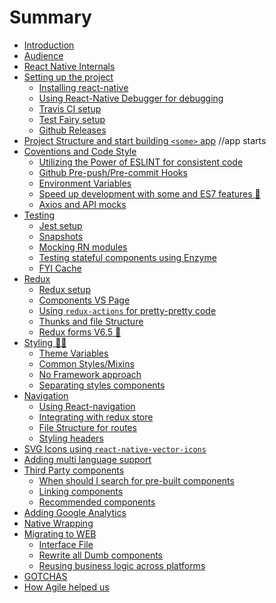 # Summary

* [Introduction](README.md)
* [Audience]()
* [React Native Internals](./3-react-native-internals/react-native-internals.md)
* [Setting up the project]()
  * [Installing react-native]()
  * [Using React-Native Debugger for debugging]()
  * [Travis CI setup]()
  * [Test Fairy setup]()
  * [Github Releases]()
* [Project Structure and start building ```<some>``` app]() //app starts
* [Coventions and Code Style]()
  * [Utilizing the Power of ESLINT for consistent code](./6-conventions-and-code-style/eslint.md)
  * [Github Pre-push/Pre-commit Hooks](./6-conventions-and-code-style/git-pre-hooks.md)
  * [Environment Variables](./6-conventions-and-code-style/environment-variables.md)
  * [Speed up development with some and ES7 features 🤘](./6-conventions-and-code-style/es7-features.md)
  * [Axios and API mocks]()
* [Testing]()
  * [Jest setup]()
  * [Snapshots]()
  * [Mocking RN modules]()
  * [Testing stateful components using Enzyme]()
  * [FYI Cache]()
* [Redux]()
  * [Redux setup]()
  * [Components VS Page]()
  * [Using `redux-actions` for pretty-pretty code]()
  * [Thunks and file Structure]()
  * [Redux forms V6.5 🤘]()
* [Styling 💅🏻]()
  * [Theme Variables]()
  * [Common Styles/Mixins]()
  * [No Framework approach]()
  * [Separating styles components]()
* [Navigation]()
  * [Using React-navigation]()
  * [Integrating with redux store]()
  * [File Structure for routes]()
  * [Styling headers]()
* [SVG Icons using `react-native-vector-icons`]()
* [Adding multi language support]()
* [Third Party components]()
  * [When should I search for pre-built components]()
  * [Linking components]()
  * [Recommended components]()
* [Adding Google Analytics]()
* [Native Wrapping]()
* [Migrating to WEB]()
  * [Interface File]()
  * [Rewrite all Dumb components]()
  * [Reusing business logic across platforms]()
* [GOTCHAS]()
* [How Agile helped us]()
